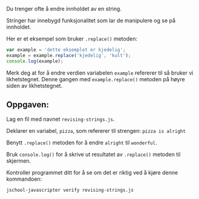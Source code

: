 Du trenger ofte å endre innholdet av en string.

Stringer har innebygd funksjonalitet som lar de manipulere og se på innholdet.

Her er et eksempel som bruker `.replace()` metoden:

```js
var example = 'dette eksemplet er kjedelig';
example = example.replace('kjedelig', 'kult');
console.log(example);
```

Merk deg at for å endre verdien variabelen `example` refererer til så bruker vi likhetstegnet. Denne gangen med `example.replace()` metoden på høyre siden av likhetstegnet.

## Oppgaven:

Lag en fil med navnet `revising-strings.js`.

Deklarer en variabel, `pizza`, som refererer til strengen: `pizza is alright`

Benytt `.replace()` metoden for å endre `alright` til `wonderful`.

Bruk `console.log()` for å skrive ut resultatet av `.replace()` metoden til skjermen.

Kontroller programmet ditt for å se om det er riktig ved å kjøre denne kommandoen:

`jschool-javascripter verify revising-strings.js`
